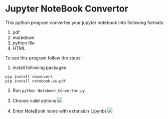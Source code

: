 # Jupyter NoteBook Convertor

This python program convertes your jupyter notebook into following formats

1. pdf
2. markdown
3. pyhton file
4. HTML

To use this program follow the steps:

1. install following packages
```
pip install nbconvert
pip install notebook-as-pdf
```

2. Run `python Notebook_Convertor.py`

3. Choose valid options
   ![](https://imgur.com/LgYtj7Q.png)

4. Enter NoteBook name with extension (.ipynb)
   ![](https://imgur.com/ER2MgZ3.png)

